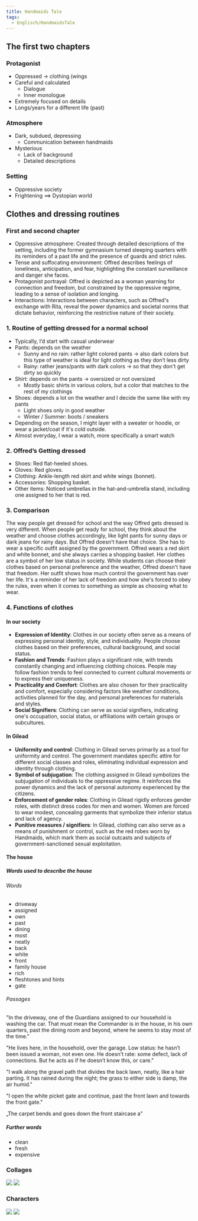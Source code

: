 ```yaml
---
title: Handmaids Tale
tags:
  - Englisch/HandmaidsTale
---
```


## The first two chapters

### Protagonist

- Oppressed → clothing (wings
- Careful and calculated
	- Dialogue
	- Inner monologue
- Extremely focused on details
- Longs/years for a different life (past)

### Atmosphere

- Dark, subdued, depressing
	- Communication between handmaids
- Mysterious
	- Lack of background
	- Detailed descriptions

### Setting

- Oppressive society
- Frightening
==> Dystopian world

## Clothes and dressing routines

### First and second chapter

- Oppressive atmosphere: Created through detailed descriptions of the setting, including the former gymnasium turned sleeping quarters with its reminders of a past life and the presence of guards and strict rules.
- Tense and suffocating environment: Offred describes feelings of loneliness, anticipation, and fear, highlighting the constant surveillance and danger she faces.
- Protagonist portrayal: Offred is depicted as a woman yearning for connection and freedom, but constrained by the oppressive regime, leading to a sense of isolation and longing.
- Interactions: Interactions between characters, such as Offred's exchange with Rita, reveal the power dynamics and societal norms that dictate behavior, reinforcing the restrictive nature of their society.

### 1. Routine of getting dressed for a normal school

- Typically, I’d start with casual underwear
- Pants: depends on the weather
	- Sunny and no rain: rather light colored pants → also dark colors but this type of weather is ideal for light clothing as they don’t less dirty
	- Rainy: rather jeans/pants with dark colors → so that they don't get dirty so quickly
- Shirt: depends on the pants → oversized or not oversized
	- Mostly basic shirts in various colors, but a color that matches to the rest of my clothings
- Shoes: depends a lot on the weather and I decide the same like with my pants
	- Light shoes only in good weather
	- Winter / Summer: boots / sneakers
- Depending on the season, I might layer with a sweater or hoodie, or wear a jacket/coat if it's cold outside.
- Almost everyday, I wear a watch, more specifically a smart watch

### 2. Offred’s Getting dressed

* Shoes: Red flat-heeled shoes.
* Gloves: Red gloves.
* Clothing: Ankle-length red skirt and white wings (bonnet).
* Accessories: Shopping basket.
* Other items: Noticed umbrellas in the hat-and-umbrella stand, including one assigned to her that is red.

### 3. Comparison

The way people get dressed for school and the way Offred gets dressed is very different. When people get ready for school, they think about the weather and choose clothes accordingly, like light pants for sunny days or dark jeans for rainy days. But Offred doesn't have that choice. She has to wear a specific outfit assigned by the government. Offred wears a red skirt and white bonnet, and she always carries a shopping basket. Her clothes are a symbol of her low status in society. While students can choose their clothes based on personal preference and the weather, Offred doesn't have that freedom. Her outfit shows how much control the government has over her life. It's a reminder of her lack of freedom and how she's forced to obey the rules, even when it comes to something as simple as choosing what to wear.

### 4. Functions of clothes

#### In our society

- **Expression of Identity**: Clothes in our society often serve as a means of expressing personal identity, style, and individuality. People choose clothes based on their preferences, cultural background, and social status.
- **Fashion and Trends**: Fashion plays a significant role, with trends constantly changing and influencing clothing choices. People may follow fashion trends to feel connected to current cultural movements or to express their uniqueness.
- **Practicality and Comfort**: Clothes are also chosen for their practicality and comfort, especially considering factors like weather conditions, activities planned for the day, and personal preferences for materials and styles.
- **Social Signifiers**: Clothing can serve as social signifiers, indicating one's occupation, social status, or affiliations with certain groups or subcultures.

#### In Gilead

- **Uniformity and control**: Clothing in Gilead serves primarily as a tool for uniformity and control. The government mandates specific attire for different social classes and roles, eliminating individual expression and identity through clothing.
- **Symbol of subjugation**: The clothing assigned in Gilead symbolizes the subjugation of individuals to the oppressive regime. It reinforces the power dynamics and the lack of personal autonomy experienced by the citizens.
- **Enforcement of gender roles**: Clothing in Gilead rigidly enforces gender roles, with distinct dress codes for men and women. Women are forced to wear modest, concealing garments that symbolize their inferior status and lack of agency.
- **Punitive measures / signifiers**: In Gilead, clothing can also serve as a means of punishment or control, such as the red robes worn by Handmaids, which mark them as social outcasts and subjects of government-sanctioned sexual exploitation.

#### The house

##### Words used to describe the house

###### Words

- driveway
- assigned
- own
- past
- dining
- most
- neatly
- back
- white
- front
- family house
- rich
- fleshtones and hints
- gate

###### Passages

"In the driveway, one of the Guardians assigned to our household is washing the car. That must mean the Commander is in the house, in his own quarters, past the dining room and beyond, where he seems to stay most of the time."

"He lives here, in the household, over the garage. Low status: he hasn’t been issued a woman, not even one. He doesn’t rate: some defect, lack of connections. But he acts as if he doesn’t know this, or care."

"I walk along the gravel path that divides the back lawn, neatly, like a hair parting. It has rained during the night; the grass to either side is damp, the air humid."

"I open the white picket gate and continue, past the front lawn and towards the front gate."

„The carpet bends and goes down the front staircase a”

##### Further words

- clean
- fresh
- expensive

### Collages

![](./collage_1.png)
![](./collage_2.png)

### Characters

![](./characters.png)
![](./characters_social_class_and_power.png)